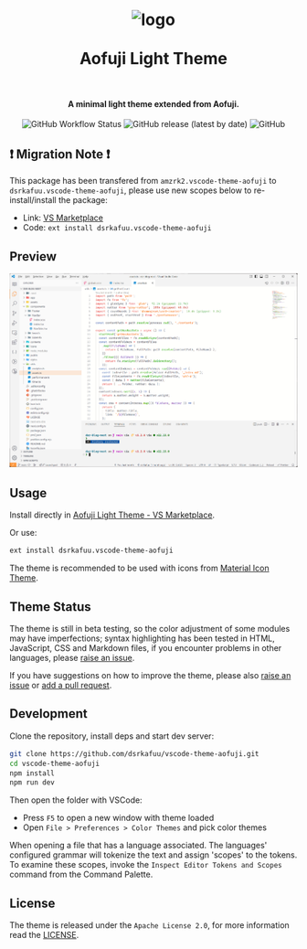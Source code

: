 <h1 align="center">
  <br />
  <img src="https://raw.githubusercontent.com/dsrkafuu/vscode-theme-aofuji/main/src/icon.png" alt="logo" width="128" />
  <br /><br />
  Aofuji Light Theme
  <br /><br />
</h1>

<h4 align="center">A minimal light theme extended from Aofuji.</h4>

<p align="center">
  <img alt="GitHub Workflow Status" src="https://img.shields.io/github/workflow/status/dsrkafuu/vscode-theme-aofuji/test">&nbsp;<img alt="GitHub release (latest by date)" src="https://img.shields.io/github/v/release/dsrkafuu/vscode-theme-aofuji">&nbsp;<img alt="GitHub" src="https://img.shields.io/github/license/dsrkafuu/vscode-theme-aofuji">
</p>

## ❗ Migration Note ❗

This package has been transfered from `amzrk2.vscode-theme-aofuji` to `dsrkafuu.vscode-theme-aofuji`, please use new scopes below to re-install/install the package:

- Link: [VS Marketplace](https://marketplace.visualstudio.com/items?itemName=dsrkafuu.vscode-theme-aofuji)
- Code: `ext install dsrkafuu.vscode-theme-aofuji`

## Preview

<p align="center">
  <img alt="Preview" src="https://raw.githubusercontent.com/dsrkafuu/vscode-theme-aofuji/main/src/preview.png">
</p>

## Usage

Install directly in [Aofuji Light Theme - VS Marketplace](https://marketplace.visualstudio.com/items?itemName=dsrkafuu.vscode-theme-aofuji).

Or use:

```bash
ext install dsrkafuu.vscode-theme-aofuji
```

The theme is recommended to be used with icons from [Material Icon Theme](https://github.com/PKief/vscode-material-icon-theme).

## Theme Status

The theme is still in beta testing, so the color adjustment of some modules may have imperfections; syntax highlighting has been tested in HTML, JavaScript, CSS and Markdown files, if you encounter problems in other languages, please [raise an issue](https://github.com/dsrkafuu/vscode-theme-aofuji/issues).

If you have suggestions on how to improve the theme, please also [raise an issue](https://github.com/dsrkafuu/vscode-theme-aofuji/issues) or [add a pull request](https://github.com/dsrkafuu/vscode-theme-aofuji/pulls).

## Development

Clone the repository, install deps and start dev server:

```bash
git clone https://github.com/dsrkafuu/vscode-theme-aofuji.git
cd vscode-theme-aofuji
npm install
npm run dev
```

Then open the folder with VSCode:

- Press `F5` to open a new window with theme loaded
- Open `File > Preferences > Color Themes` and pick color themes

When opening a file that has a language associated. The languages' configured grammar will tokenize the text and assign 'scopes' to the tokens. To examine these scopes, invoke the `Inspect Editor Tokens and Scopes` command from the Command Palette.

## License

The theme is released under the `Apache License 2.0`, for more information read the [LICENSE](https://github.com/dsrkafuu/vscode-theme-aofuji/blob/main/LICENSE).
